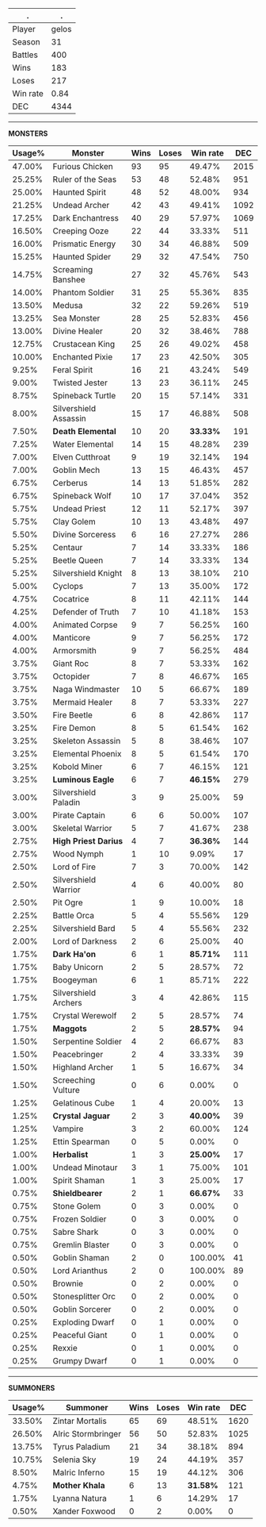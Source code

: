 .|.
|-|-
Player|gelos
Season|31
Battles|400
Wins|183
Loses|217
Win rate|0.84
DEC|4344

---
**MONSTERS**

Usage%|Monster|Wins|Loses|Win rate|DEC|
-|-|-|-|-|-|
47.00%|Furious Chicken|93|95|49.47%|2015|
25.25%|Ruler of the Seas|53|48|52.48%|951|
25.00%|Haunted Spirit|48|52|48.00%|934|
21.25%|Undead Archer|42|43|49.41%|1092|
17.25%|Dark Enchantress|40|29|57.97%|1069|
16.50%|Creeping Ooze|22|44|33.33%|511|
16.00%|Prismatic Energy|30|34|46.88%|509|
15.25%|Haunted Spider|29|32|47.54%|750|
14.75%|Screaming Banshee|27|32|45.76%|543|
14.00%|Phantom Soldier|31|25|55.36%|835|
13.50%|Medusa|32|22|59.26%|519|
13.25%|Sea Monster|28|25|52.83%|456|
13.00%|Divine Healer|20|32|38.46%|788|
12.75%|Crustacean King|25|26|49.02%|458|
10.00%|Enchanted Pixie|17|23|42.50%|305|
9.25%|Feral Spirit|16|21|43.24%|549|
9.00%|Twisted Jester|13|23|36.11%|245|
8.75%|Spineback Turtle|20|15|57.14%|331|
8.00%|Silvershield Assassin|15|17|46.88%|508|
7.50%|**Death Elemental**|10|20|**33.33%**|191|
7.25%|Water Elemental|14|15|48.28%|239|
7.00%|Elven Cutthroat|9|19|32.14%|194|
7.00%|Goblin Mech|13|15|46.43%|457|
6.75%|Cerberus|14|13|51.85%|282|
6.75%|Spineback Wolf|10|17|37.04%|352|
5.75%|Undead Priest|12|11|52.17%|397|
5.75%|Clay Golem|10|13|43.48%|497|
5.50%|Divine Sorceress|6|16|27.27%|286|
5.25%|Centaur|7|14|33.33%|186|
5.25%|Beetle Queen|7|14|33.33%|134|
5.25%|Silvershield Knight|8|13|38.10%|210|
5.00%|Cyclops|7|13|35.00%|172|
4.75%|Cocatrice|8|11|42.11%|144|
4.25%|Defender of Truth|7|10|41.18%|153|
4.00%|Animated Corpse|9|7|56.25%|160|
4.00%|Manticore|9|7|56.25%|172|
4.00%|Armorsmith|9|7|56.25%|484|
3.75%|Giant Roc|8|7|53.33%|162|
3.75%|Octopider|7|8|46.67%|165|
3.75%|Naga Windmaster|10|5|66.67%|189|
3.75%|Mermaid Healer|8|7|53.33%|227|
3.50%|Fire Beetle|6|8|42.86%|117|
3.25%|Fire Demon|8|5|61.54%|162|
3.25%|Skeleton Assassin|5|8|38.46%|107|
3.25%|Elemental Phoenix|8|5|61.54%|170|
3.25%|Kobold Miner|6|7|46.15%|121|
3.25%|**Luminous Eagle**|6|7|**46.15%**|279|
3.00%|Silvershield Paladin|3|9|25.00%|59|
3.00%|Pirate Captain|6|6|50.00%|107|
3.00%|Skeletal Warrior|5|7|41.67%|238|
2.75%|**High Priest Darius**|4|7|**36.36%**|144|
2.75%|Wood Nymph|1|10|9.09%|17|
2.50%|Lord of Fire|7|3|70.00%|142|
2.50%|Silvershield Warrior|4|6|40.00%|80|
2.50%|Pit Ogre|1|9|10.00%|18|
2.25%|Battle Orca|5|4|55.56%|129|
2.25%|Silvershield Bard|5|4|55.56%|232|
2.00%|Lord of Darkness|2|6|25.00%|40|
1.75%|**Dark Ha'on**|6|1|**85.71%**|111|
1.75%|Baby Unicorn|2|5|28.57%|72|
1.75%|Boogeyman|6|1|85.71%|222|
1.75%|Silvershield Archers|3|4|42.86%|115|
1.75%|Crystal Werewolf|2|5|28.57%|74|
1.75%|**Maggots**|2|5|**28.57%**|94|
1.50%|Serpentine Soldier|4|2|66.67%|83|
1.50%|Peacebringer|2|4|33.33%|39|
1.50%|Highland Archer|1|5|16.67%|34|
1.50%|Screeching Vulture|0|6|0.00%|0|
1.25%|Gelatinous Cube|1|4|20.00%|13|
1.25%|**Crystal Jaguar**|2|3|**40.00%**|39|
1.25%|Vampire|3|2|60.00%|124|
1.25%|Ettin Spearman|0|5|0.00%|0|
1.00%|**Herbalist**|1|3|**25.00%**|17|
1.00%|Undead Minotaur|3|1|75.00%|101|
1.00%|Spirit Shaman|1|3|25.00%|17|
0.75%|**Shieldbearer**|2|1|**66.67%**|33|
0.75%|Stone Golem|0|3|0.00%|0|
0.75%|Frozen Soldier|0|3|0.00%|0|
0.75%|Sabre Shark|0|3|0.00%|0|
0.75%|Gremlin Blaster|0|3|0.00%|0|
0.50%|Goblin Shaman|2|0|100.00%|41|
0.50%|Lord Arianthus|2|0|100.00%|89|
0.50%|Brownie|0|2|0.00%|0|
0.50%|Stonesplitter Orc|0|2|0.00%|0|
0.50%|Goblin Sorcerer|0|2|0.00%|0|
0.25%|Exploding Dwarf|0|1|0.00%|0|
0.25%|Peaceful Giant|0|1|0.00%|0|
0.25%|Rexxie|0|1|0.00%|0|
0.25%|Grumpy Dwarf|0|1|0.00%|0|

---
**SUMMONERS**

Usage%|Summoner|Wins|Loses|Win rate|DEC|
-|-|-|-|-|-|
33.50%|Zintar Mortalis|65|69|48.51%|1620|
26.50%|Alric Stormbringer|56|50|52.83%|1025|
13.75%|Tyrus Paladium|21|34|38.18%|894|
10.75%|Selenia Sky|19|24|44.19%|357|
8.50%|Malric Inferno|15|19|44.12%|306|
4.75%|**Mother Khala**|6|13|**31.58%**|121|
1.75%|Lyanna Natura|1|6|14.29%|17|
0.50%|Xander Foxwood|0|2|0.00%|0|
